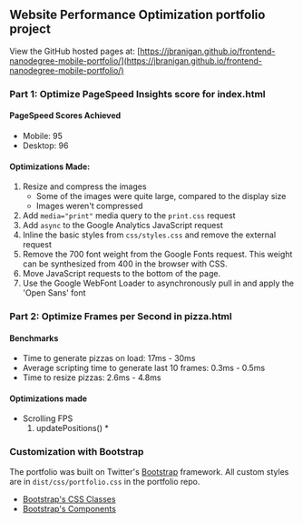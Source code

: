 ## Website Performance Optimization portfolio project

View the GitHub hosted pages at: [https://jbranigan.github.io/frontend-nanodegree-mobile-portfolio/](https://jbranigan.github.io/frontend-nanodegree-mobile-portfolio/)

### Part 1: Optimize PageSpeed Insights score for index.html

#### PageSpeed Scores Achieved
* Mobile: 95
* Desktop: 96

#### Optimizations Made:
1. Resize and compress the images
    * Some of the images were quite large, compared to the display size
    * Images weren't compressed
2. Add `media="print"` media query to the `print.css` request
3. Add `async` to the Google Analytics JavaScript request
4. Inline the basic styles from `css/styles.css` and remove the external request
5. Remove the 700 font weight from the Google Fonts request. This weight can be synthesized from 400 in the browser with CSS.
6. Move JavaScript requests to the bottom of the page.
7. Use the Google WebFont Loader to asynchronously pull in and apply the 'Open Sans' font


### Part 2: Optimize Frames per Second in pizza.html

#### Benchmarks
* Time to generate pizzas on load: 17ms - 30ms
* Average scripting time to generate last 10 frames: 0.3ms - 0.5ms
* Time to resize pizzas: 2.6ms - 4.8ms

#### Optimizations made
* Scrolling FPS
    1. updatePositions()
        * 

### Customization with Bootstrap
The portfolio was built on Twitter's <a href="http://getbootstrap.com/">Bootstrap</a> framework. All custom styles are in `dist/css/portfolio.css` in the portfolio repo.

* <a href="http://getbootstrap.com/css/">Bootstrap's CSS Classes</a>
* <a href="http://getbootstrap.com/components/">Bootstrap's Components</a>
